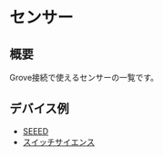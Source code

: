 # センサー

## 概要

Grove接続で使えるセンサーの一覧です。

## デバイス例

- [SEEED](https://www.seeedstudio.com/category/Grove-c-1003.html?cat=908)
- [スイッチサイエンス](https://www.switch-science.com/catalog/list/379/)
